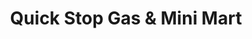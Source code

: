 ---
title: "Quick Stop Gas & Mini Mart"
url: /chicago/quick-stop-gas-und-mini-mart/
shop: Lebensmittel
---